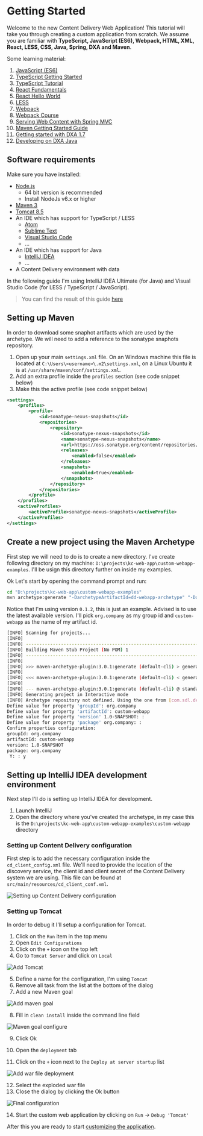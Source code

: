 # Getting Started

Welcome to the new Content Delivery Web Application! This tutorial will take you through creating a custom application from scratch. 
We assume you are familiar with **TypeScript, JavaScript (ES6), Webpack, HTML, XML, React, LESS, CSS, Java, Spring, DXA and Maven**.

Some learning material:

1. [JavaScript (ES6)](https://egghead.io/courses/learn-es6-ecmascript-2015)
2. [TypeScript Getting Started](https://egghead.io/courses/up-and-running-with-typescript)
3. [TypeScript Tutorial](https://www.typescriptlang.org/docs/tutorial.html )
4. [React Fundamentals](https://egghead.io/courses/react-fundamentals)
5. [React Hello World](https://facebook.github.io/react/docs/hello-world.html)
6. [LESS](http://lesscss.org/)
7. [Webpack](https://webpack.js.org/)
8. [Webpack Course](https://egghead.io/courses/using-webpack-for-production-javascript-applications)
9. [Serving Web Content with Spring MVC](https://spring.io/guides/gs/serving-web-content/)
10. [Maven Getting Started Guide](https://maven.apache.org/guides/getting-started/)
11. [Getting started with DXA 1.7](http://docs.sdl.com/LiveContent/content/en-US/SDL%20DXA-v7/GUID-D36601FA-88DD-48A6-A8C0-61159673C2F4)
12. [Developing on DXA Java](http://docs.sdl.com/LiveContent/content/en-US/SDL%20DXA-v7/GUID-BEDE64AE-1E23-4784-AE5E-7DA84B26F1AA)

## Software requirements

Make sure you have installed:

* [Node.js](https://nodejs.org/) 
  * 64 bit version is recommended
  * Install NodeJs v6.x or higher
* [Maven 3](https://maven.apache.org/download.cgi)
* [Tomcat 8.5](http://tomcat.apache.org/download-80.cgi)
* An IDE which has support for TypeScript / LESS
  * [Atom](https://atom.io/)
  * [Sublime Text](https://www.sublimetext.com/)
  * [Visual Studio Code](https://code.visualstudio.com/)
  * ...
* An IDE which has support for Java
  * [IntelliJ IDEA](https://www.jetbrains.com/idea/specials/idea/idea.html)
  * ...
* A Content Delivery environment with data

In the following guide I'm using IntelliJ IDEA Ultimate (for Java) and Visual Studio Code (for LESS / TypeScript / JavaScript).

> You can find the result of this guide [here](../../custom-webapp/)

## Setting up Maven

In order to download some snaphot artifacts which are used by the archetype. We will need to add a reference to the sonatype snaphots repository.

1. Open up your main `settings.xml` file. On an Windows machine this file is located at `C:\Users\<username>\.m2\settings.xml`, on a Linux Ubuntu it is at `/usr/share/maven/conf/settings.xml`.
2. Add an extra profile inside the `profiles` section (see code snippet below)
3. Make this the active profile (see code snippet below)

```xml
<settings>
    <profiles>
        <profile>
            <id>sonatype-nexus-snapshots</id>
            <repositories>
                <repository>
                    <id>sonatype-nexus-snapshots</id>
                    <name>sonatype-nexus-snapshots</name>
                    <url>https://oss.sonatype.org/content/repositories/snapshots</url>
                    <releases>
                        <enabled>false</enabled>
                    </releases>
                    <snapshots>
                        <enabled>true</enabled>
                    </snapshots>
                </repository>
            </repositories>
        </profile>
    </profiles>
    <activeProfiles>
        <activeProfile>sonatype-nexus-snapshots</activeProfile>
    </activeProfiles>
</settings>
```

## Create a new project using the Maven Archetype

First step we will need to do is to create a new directory.
I've create following directory on my machine: `D:\projects\kc-web-app\custom-webapp-examples`. 
I'll be usign this directory further on inside my examples.

Ok Let's start by opening the command prompt and run:

```bash
cd "D:\projects\kc-web-app\custom-webapp-examples"
mvn archetype:generate "-DarchetypeArtifactId=dd-webapp-archetype" "-DarchetypeGroupId=com.sdl.delivery.ish" "-DarchetypeVersion=0.1.2"
```

Notice that I'm using version `0.1.2`, this is just an example. Advised is to use the latest available version.
I'll pick `org.company` as my group id and `custom-webapp` as the name of my artifact id.

```bash
[INFO] Scanning for projects...
[INFO]
[INFO] ------------------------------------------------------------------------
[INFO] Building Maven Stub Project (No POM) 1
[INFO] ------------------------------------------------------------------------
[INFO]
[INFO] >>> maven-archetype-plugin:3.0.1:generate (default-cli) > generate-sources @ standalone-pom >>>
[INFO]
[INFO] <<< maven-archetype-plugin:3.0.1:generate (default-cli) < generate-sources @ standalone-pom <<<
[INFO]
[INFO] --- maven-archetype-plugin:3.0.1:generate (default-cli) @ standalone-pom ---
[INFO] Generating project in Interactive mode
[INFO] Archetype repository not defined. Using the one from [com.sdl.delivery.ish:dd-webapp-archetype:0.1.2] found in catalog remote
Define value for property 'groupId': org.company
Define value for property 'artifactId': custom-webapp
Define value for property 'version' 1.0-SNAPSHOT: :
Define value for property 'package' org.company: :
Confirm properties configuration:
groupId: org.company
artifactId: custom-webapp
version: 1.0-SNAPSHOT
package: org.company
 Y: : y
```

## Setting up IntelliJ IDEA development environment

Next step I'll do is setting up IntelliJ IDEA for development.

1. Launch IntelliJ
2. Open the directory where you've created the archetype, in my case this is the `D:\projects\kc-web-app\custom-webapp-examples\custom-webapp` directory

### Setting up Content Delivery configuration

First step is to add the necessary configuration inside the `cd_client_config.xml` file. We'll need to provide the location of the discovery service, the client id and client secret of the Content Delivery system we are using.
This file can be found at `src/main/resources/cd_client_conf.xml`.

![Setting up Content Delivery configuration](./images/cd-configuration.png)

### Setting up Tomcat

In order to debug it I'll setup a configuration for Tomcat.

1. Click on the `Run` item in the top menu
2. Open `Edit Configurations`
3. Click on the `+` icon on the top left
4. Go to `Tomcat Server` and click on `Local`

![Add Tomcat](./images/add-tomcat-config.png)

5. Define a name for the configuration, I'm using `Tomcat`
6. Remove all task from the list at the bottom of the dialog
7. Add a new Maven goal

![Add maven goal](./images/add-maven-goal.png)

8. Fill in `clean install` inside the command line field

![Maven goal configure](./images/maven-goal.png)

9. Click Ok

10. Open the `deployment` tab
11. Click on the `+` icon next to the `Deploy at server startup` list

![Add war file deployment](./images/add-deployment-war.png)

12. Select the exploded war file
13. Close the dialog by clicking the Ok button

![Final configuration](./images/final-config.png)

14. Start the custom web application by clicking on `Run` -> `Debug 'Tomcat'`

After this you are ready to start [customizing the application](../README.md).

